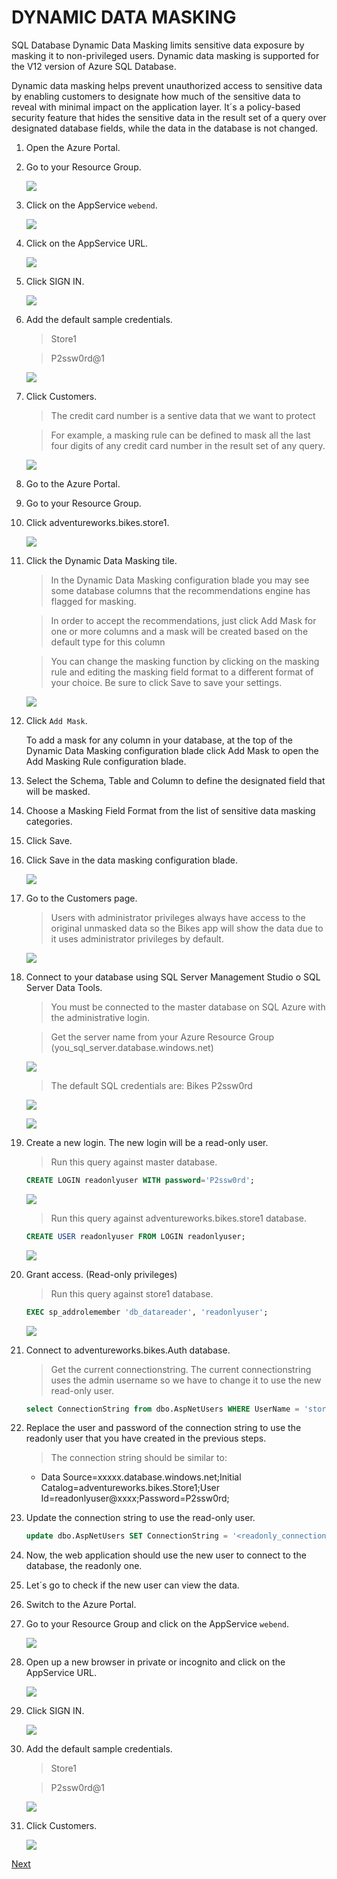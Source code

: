 # DYNAMIC DATA MASKING

SQL Database Dynamic Data Masking limits sensitive data exposure by masking it to non-privileged users. Dynamic data masking is supported for the V12 version of Azure SQL Database. 

Dynamic data masking helps prevent unauthorized access to sensitive data by enabling customers to designate how much of the sensitive data to reveal with minimal impact on the application layer. It´s a policy-based security feature that hides the sensitive data in the result set of a query over designated database fields, while the data in the database is not changed. 


1. Open the Azure Portal.
1. Go to your Resource Group.

    ![](img/image2.jpg)

1. Click on the AppService `webend`.

    ![](img/image9.jpg)

1. Click on the AppService URL.

    ![](img/image114.jpg)

1. Click SIGN IN.

    ![](img/image115.jpg)

1. Add the default sample credentials.

    > Store1 
    
    > P2ssw0rd@1 

    ![](img/image116.jpg)

1. Click Customers. 

    > The credit card number is a sentive data that we want to protect

    > For example, a masking rule can be defined to mask all the last four digits of any credit card number in the result set of any query.  

    ![](img/image117.jpg)

1. Go to the Azure Portal. 
1. Go to your Resource Group. 
1. Click adventureworks.bikes.store1. 

    ![](img/image118.jpg)

1. Click the Dynamic Data Masking tile. 

    > In the Dynamic Data Masking configuration blade you may see some database columns that the recommendations engine has flagged for masking. 

    > In order to accept the recommendations, just click Add Mask for one or more columns and a mask will be created based on the default type for this column

    > You can change the masking function by clicking on the masking rule and editing the masking field format to a different format of your choice. Be sure to click Save to save your settings. 

    ![](img/image119.jpg)

1. Click `Add Mask`.

    To add a mask for any column in your database, at the top of the Dynamic Data Masking configuration blade click Add Mask to open the Add Masking Rule configuration blade. 

1. Select the Schema, Table and Column to define the designated field that will be masked.
1. Choose a Masking Field Format from the list of sensitive data masking categories.

1. Click Save.
1. Click Save in the data masking configuration blade.

    ![](img/image120.jpg)

1. Go to the Customers page.

    > Users with administrator privileges always have access to the original unmasked data so the Bikes app will show the data due to it uses administrator privileges by default.  

    ![](img/image117.jpg)

1. Connect to your database using SQL Server Management Studio o SQL Server Data Tools.

    > You must be connected to the master database on SQL Azure with the administrative login. 

    > Get the server name from your Azure Resource Group (you_sql_server.database.windows.net)

    ![](img/image2.png)

    > The default SQL credentials are: 
        Bikes 
        P2ssw0rd 

    ![](img/image3.png)

    ![](img/image5.png)    

1. Create a new login. The new login will be a read-only user.

    > Run this query against master database.

    ```sql
    CREATE LOGIN readonlyuser WITH password='P2ssw0rd'; 
    ```

    ![](img/image4.png)

    > Run this query against adventureworks.bikes.store1 database.

    ```sql
    CREATE USER readonlyuser FROM LOGIN readonlyuser;
    ``` 

    ![](img/image6.png)

1. Grant access. (Read-only privileges)

    > Run this query against store1 database.    

    ```sql
    EXEC sp_addrolemember 'db_datareader', 'readonlyuser';
    ``` 

    ![](img/image6.png)    

1. Connect to adventureworks.bikes.Auth database.

    > Get the current connectionstring. The current connectionstring uses the admin username so we have to change it to use the new read-only user.

    ```sql
    select ConnectionString from dbo.AspNetUsers WHERE UserName = 'store1' 
    ```

1. Replace the user and password of the connection string to use the readonly user that you have created in the previous steps.

    > The connection string should be similar to:
    
    - Data Source=xxxxx.database.windows.net;Initial Catalog=adventureworks.bikes.Store1;User Id=readonlyuser@xxxx;Password=P2ssw0rd;

1. Update the connection string to use the read-only user.

    ```sql
    update dbo.AspNetUsers SET ConnectionString = '<readonly_connection_string>' WHERE UserName = 'store1'
    ``` 

1. Now, the web application should use the new user to connect to the database, the readonly one.

1. Let´s go to check if the new user can view the data.

1. Switch to the Azure Portal.

1. Go to your Resource Group and click on the AppService `webend`.

    ![](img/image9.jpg)

1. Open up a new browser in private or incognito and click on the AppService URL.

    ![](img/image114.jpg)
       
1. Click SIGN IN.

    ![](img/image115.jpg)

1. Add the default sample credentials.

    > Store1 

    > P2ssw0rd@1 

    ![](img/image116.jpg)

1. Click Customers.

    ![](img/image121.jpg)

<a href="conclusion.md">Next</a>
